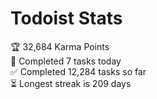 
# Todoist Stats

<!-- TODO-IST:START -->
🏆  32,684 Karma Points           
🌸  Completed 7 tasks today           
✅  Completed 12,284 tasks so far           
⏳  Longest streak is 209 days
<!-- TODO-IST:END -->
